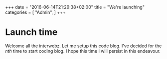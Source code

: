 +++
date = "2016-06-14T21:29:38+02:00"
title = "We're launching"
categories = [
  "Admin",
]
+++

 # Launch time

Welcome all the interwebz. Let me setup this code blog. I've decided for the _nth_ time to start coding blog. I hope this time I will persist in this endeavour.
